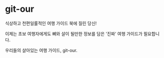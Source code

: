 # git-our

식상하고 천편일률적인 여행 가이드 북에 질린 당신!

이제는 초보 여행자에게도 뼈와 살이 될만한 정보를 담은 '진짜' 여행 가이드가 필요합니다.

우리들의 살아있는 여행 가이드, git-our.
